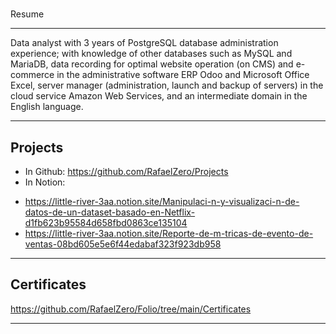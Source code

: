 # 
Resume
___
Data analyst with 3 years of PostgreSQL database administration experience; with knowledge of other databases such as MySQL and MariaDB, data recording for optimal website operation (on CMS) and e-commerce in the administrative software ERP Odoo and Microsoft Office Excel, server manager (administration, launch and backup of servers) in the cloud service Amazon Web Services, and an intermediate domain in the English language.
___

Projects
---
* In Github:
https://github.com/RafaelZero/Projects
* In Notion:
- https://little-river-3aa.notion.site/Manipulaci-n-y-visualizaci-n-de-datos-de-un-dataset-basado-en-Netflix-d1fb623b95584d658fbd0863ce135104
- https://little-river-3aa.notion.site/Reporte-de-m-tricas-de-evento-de-ventas-08bd605e5e6f44edabaf323f923db958
___

Certificates
---
https://github.com/RafaelZero/Folio/tree/main/Certificates
___
